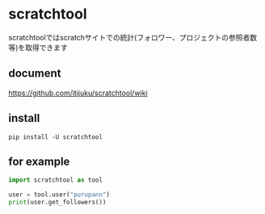 # scratchtool
scratchtoolではscratchサイトでの統計(フォロワー、プロジェクトの参照者数等)を取得できます

## document
https://github.com/itijuku/scratchtool/wiki

## install
```
pip install -U scratchtool
```

## for example
```python
import scratchtool as tool

user = tool.user("purupann")
print(user.get_followers())
```
